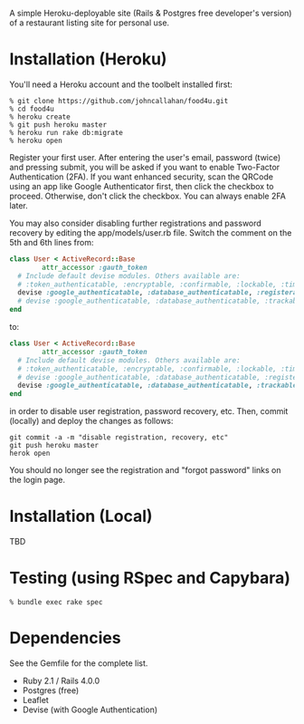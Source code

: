 A simple Heroku-deployable site (Rails & Postgres free developer's
version) of a restaurant listing site for personal use.

# Installation (Heroku)

You'll need a Heroku account and the toolbelt installed first: 

```shell
% git clone https://github.com/johncallahan/food4u.git
% cd food4u
% heroku create
% git push heroku master
% heroku run rake db:migrate
% heroku open
```

Register your first user.  After entering the user's email, password
(twice) and pressing submit, you will be asked if you want to enable
Two-Factor Authentication (2FA).  If you want enhanced security, scan
the QRCode using an app like Google Authenticator first, then click
the checkbox to proceed.  Otherwise, don't click the checkbox.  You
can always enable 2FA later.

You may also consider disabling further registrations and password
recovery by editing the app/models/user.rb file.  Switch the comment
on the 5th and 6th lines from:

```ruby
class User < ActiveRecord::Base
        attr_accessor :gauth_token
  # Include default devise modules. Others available are:
  # :token_authenticatable, :encryptable, :confirmable, :lockable, :timeoutable and :omniauthable
  devise :google_authenticatable, :database_authenticatable, :registerable, :recoverable, :rememberable, :trackable, :validatable
  # devise :google_authenticatable, :database_authenticatable, :trackable, :validatable
end
```

to:

```ruby
class User < ActiveRecord::Base
        attr_accessor :gauth_token
  # Include default devise modules. Others available are:
  # :token_authenticatable, :encryptable, :confirmable, :lockable, :timeoutable and :omniauthable
  # devise :google_authenticatable, :database_authenticatable, :registerable, :recoverable, :rememberable, :trackable, :validatable
  devise :google_authenticatable, :database_authenticatable, :trackable, :validatable
end
```

in order to disable user registration, password recovery, etc.  Then,
commit (locally) and deploy the changes as follows:

```shell
git commit -a -m "disable registration, recovery, etc"
git push heroku master
herok open
```

You should no longer see the registration and "forgot password" links
on the login page.

# Installation (Local)

TBD

# Testing (using RSpec and Capybara)

```shell
% bundle exec rake spec
```

# Dependencies

See the Gemfile for the complete list.

* Ruby 2.1 / Rails 4.0.0
* Postgres (free)
* Leaflet
* Devise (with Google Authentication)
